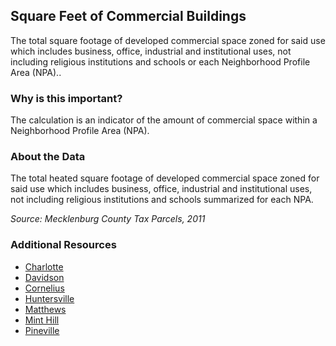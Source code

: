 ## Square Feet of Commercial Buildings
The total square footage of developed commercial space zoned for said use which includes business, office, industrial and institutional uses, not including religious institutions and schools or each Neighborhood Profile Area (NPA)..

### Why is this important?
The calculation is an indicator of the amount of commercial space within a Neighborhood Profile Area (NPA).

### About the Data
The total heated square footage of developed commercial space zoned for said use which includes business, office, industrial and institutional uses, not including religious institutions and schools summarized for each NPA.

_Source: Mecklenburg County Tax Parcels, 2011_

### Additional Resources
+ [Charlotte](http://www.charlotteplanning.org)
+ [Davidson](http://www.ci.davidson.nc.us/index.aspx?nid=68)
+ [Cornelius](http://www.cornelius.org/index.aspx?nid=175)
+ [Huntersville](http://www.huntersville.org/Departments/Planning.aspx)
+ [Matthews](http://matthewsnc.gov/Departments/PlanningandDevelopment.aspx)
+ [Mint Hill](http://www.minthill.com/index.aspx?nid=85)
+ [Pineville](http://townofpineville.com/town-departments/planning-and-zoning/)
